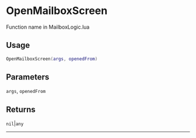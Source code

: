# OpenMailboxScreen
Function name in MailboxLogic.lua
## Usage
```lua
OpenMailboxScreen(args, openedFrom)
```
## Parameters
`args`, `openedFrom`
## Returns
`nil`|`any`

---